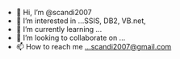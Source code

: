 - 👋 Hi, I’m @scandi2007
- 👀 I’m interested in ...SSIS, DB2, VB.net, 
- 🌱 I’m currently learning ...
- 💞️ I’m looking to collaborate on ...
- 📫 How to reach me ...scandi2007@gmail.com

<!---
scandi2007/scandi2007 is a ✨ special ✨ repository because its `README.md` (this file) appears on your GitHub profile.
You can click the Preview link to take a look at your changes.
--->
